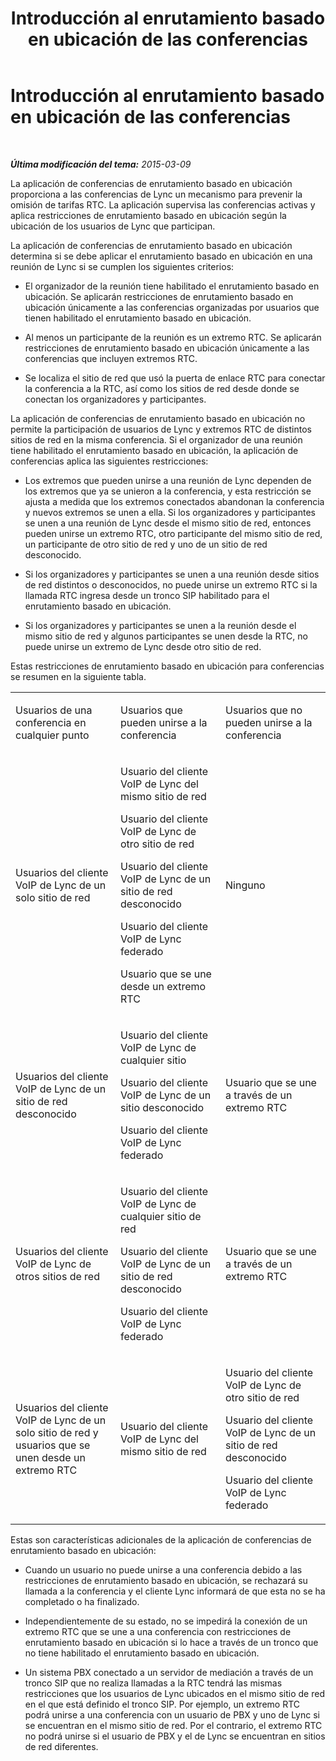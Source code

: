 ﻿---
title: Introducción al enrutamiento basado en ubicación de las conferencias
TOCTitle: Introducción al enrutamiento basado en ubicación de las conferencias
ms:assetid: 8b86740e-db95-4304-bb83-64d0cbb91d47
ms:mtpsurl: https://technet.microsoft.com/es-es/library/Dn362815(v=OCS.15)
ms:contentKeyID: 56271309
ms.date: 01/07/2017
mtps_version: v=OCS.15
ms.translationtype: HT
---

# Introducción al enrutamiento basado en ubicación de las conferencias

 

_**Última modificación del tema:** 2015-03-09_

La aplicación de conferencias de enrutamiento basado en ubicación proporciona a las conferencias de Lync un mecanismo para prevenir la omisión de tarifas RTC. La aplicación supervisa las conferencias activas y aplica restricciones de enrutamiento basado en ubicación según la ubicación de los usuarios de Lync que participan.

La aplicación de conferencias de enrutamiento basado en ubicación determina si se debe aplicar el enrutamiento basado en ubicación en una reunión de Lync si se cumplen los siguientes criterios:

  - El organizador de la reunión tiene habilitado el enrutamiento basado en ubicación. Se aplicarán restricciones de enrutamiento basado en ubicación únicamente a las conferencias organizadas por usuarios que tienen habilitado el enrutamiento basado en ubicación.

  - Al menos un participante de la reunión es un extremo RTC. Se aplicarán restricciones de enrutamiento basado en ubicación únicamente a las conferencias que incluyen extremos RTC.

  - Se localiza el sitio de red que usó la puerta de enlace RTC para conectar la conferencia a la RTC, así como los sitios de red desde donde se conectan los organizadores y participantes.

La aplicación de conferencias de enrutamiento basado en ubicación no permite la participación de usuarios de Lync y extremos RTC de distintos sitios de red en la misma conferencia. Si el organizador de una reunión tiene habilitado el enrutamiento basado en ubicación, la aplicación de conferencias aplica las siguientes restricciones:

  - Los extremos que pueden unirse a una reunión de Lync dependen de los extremos que ya se unieron a la conferencia, y esta restricción se ajusta a medida que los extremos conectados abandonan la conferencia y nuevos extremos se unen a ella. Si los organizadores y participantes se unen a una reunión de Lync desde el mismo sitio de red, entonces pueden unirse un extremo RTC, otro participante del mismo sitio de red, un participante de otro sitio de red y uno de un sitio de red desconocido.

  - Si los organizadores y participantes se unen a una reunión desde sitios de red distintos o desconocidos, no puede unirse un extremo RTC si la llamada RTC ingresa desde un tronco SIP habilitado para el enrutamiento basado en ubicación.

  - Si los organizadores y participantes se unen a la reunión desde el mismo sitio de red y algunos participantes se unen desde la RTC, no puede unirse un extremo de Lync desde otro sitio de red.

Estas restricciones de enrutamiento basado en ubicación para conferencias se resumen en la siguiente tabla.


<table>
<colgroup>
<col style="width: 33%" />
<col style="width: 33%" />
<col style="width: 33%" />
</colgroup>
<tbody>
<tr class="odd">
<td><p>Usuarios de una conferencia en cualquier punto</p></td>
<td><p>Usuarios que pueden unirse a la conferencia</p></td>
<td><p>Usuarios que no pueden unirse a la conferencia</p></td>
</tr>
<tr class="even">
<td><p>Usuarios del cliente VoIP de Lync de un solo sitio de red</p></td>
<td><p>Usuario del cliente VoIP de Lync del mismo sitio de red</p>
<p>Usuario del cliente VoIP de Lync de otro sitio de red</p>
<p>Usuario del cliente VoIP de Lync de un sitio de red desconocido</p>
<p>Usuario del cliente VoIP de Lync federado</p>
<p>Usuario que se une desde un extremo RTC</p></td>
<td><p>Ninguno</p>
<p></p></td>
</tr>
<tr class="odd">
<td><p>Usuarios del cliente VoIP de Lync de un sitio de red desconocido</p></td>
<td><p>Usuario del cliente VoIP de Lync de cualquier sitio</p>
<p>Usuario del cliente VoIP de Lync de un sitio desconocido</p>
<p>Usuario del cliente VoIP de Lync federado</p></td>
<td><p>Usuario que se une a través de un extremo RTC</p>
<p></p></td>
</tr>
<tr class="even">
<td><p>Usuarios del cliente VoIP de Lync de otros sitios de red</p></td>
<td><p>Usuario del cliente VoIP de Lync de cualquier sitio de red</p>
<p>Usuario del cliente VoIP de Lync de un sitio de red desconocido</p>
<p>Usuario del cliente VoIP de Lync federado</p></td>
<td><p>Usuario que se une a través de un extremo RTC</p></td>
</tr>
<tr class="odd">
<td><p>Usuarios del cliente VoIP de Lync de un solo sitio de red y usuarios que se unen desde un extremo RTC</p></td>
<td><p>Usuario del cliente VoIP de Lync del mismo sitio de red</p>
<p></p></td>
<td><p>Usuario del cliente VoIP de Lync de otro sitio de red</p>
<p>Usuario del cliente VoIP de Lync de un sitio de red desconocido</p>
<p>Usuario del cliente VoIP de Lync federado</p></td>
</tr>
</tbody>
</table>


Estas son características adicionales de la aplicación de conferencias de enrutamiento basado en ubicación:

  - Cuando un usuario no puede unirse a una conferencia debido a las restricciones de enrutamiento basado en ubicación, se rechazará su llamada a la conferencia y el cliente Lync informará de que esta no se ha completado o ha finalizado.

  - Independientemente de su estado, no se impedirá la conexión de un extremo RTC que se une a una conferencia con restricciones de enrutamiento basado en ubicación si lo hace a través de un tronco que no tiene habilitado el enrutamiento basado en ubicación.

  - Un sistema PBX conectado a un servidor de mediación a través de un tronco SIP que no realiza llamadas a la RTC tendrá las mismas restricciones que los usuarios de Lync ubicados en el mismo sitio de red en el que está definido el tronco SIP. Por ejemplo, un extremo RTC podrá unirse a una conferencia con un usuario de PBX y uno de Lync si se encuentran en el mismo sitio de red. Por el contrario, el extremo RTC no podrá unirse si el usuario de PBX y el de Lync se encuentran en sitios de red diferentes.

